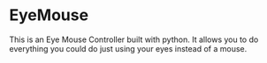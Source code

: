 # EyeMouse
This is an Eye Mouse Controller built with python. It allows you to do everything you could do just using your eyes instead of a mouse.
